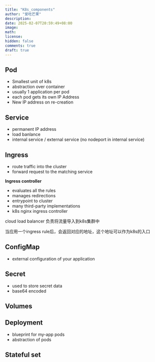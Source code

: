 ```yaml
---
title: "K8s_components"
author: "爱吃芒果"
description: 
date: 2025-02-07T20:59:49+08:00
image: 
math: 
license: 
hidden: false
comments: true
draft: true
---
```


## Pod

- Smallest unit of k8s
- abstraction over container
- usually 1 application per pod
- each pod gets its own IP Address
- New IP address on re-creation

## Service

- permanent IP address
- load banlance
- internal service / external service (no nodeport in internal service)

## Ingress

- route traffic into the cluster
- forward request to the matching service 

**Ingress controller**

- evaluates all the rules
- manages redirections
- entrypoint to cluster
- many third-party implementations
- k8s nginx ingress controller

cloud load balancer 负责将流量导入到k8s集群中

当应用一个ingress rule后，会返回对应的地址，这个地址可以作为k8s的入口

## ConfigMap

- external configuration of your application

## Secret

- used to store secret data
- base64 encoded

## Volumes

## Deployment

- blueprint for my-app pods
- abstraction of pods



## Stateful set





